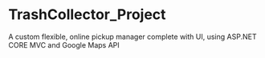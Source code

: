 # TrashCollector_Project
A custom flexible, online pickup manager complete with UI, using ASP.NET CORE MVC and Google Maps API
